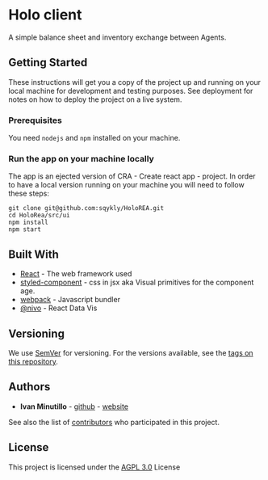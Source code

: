 # Holo client

A simple balance sheet and inventory exchange between Agents.

## Getting Started

These instructions will get you a copy of the project up and running on your local machine for development and testing purposes. See deployment for notes on how to deploy the project on a live system.

### Prerequisites

You need `nodejs` and `npm` installed on your machine.

### Run the app on your machine locally

The app is an ejected version of CRA - Create react app - project.
In order to have a local version running on your machine you will need to follow these steps:

```
git clone git@github.com:sqykly/HoloREA.git
cd HoloRea/src/ui
npm install
npm start
```

## Built With

* [React](https://github.com/facebook/react) - The web framework used
* [styled-component](https://www.styled-components.com/) - css in jsx aka Visual primitives for the component age.
* [webpack](https://github.com/webpack/webpack) - Javascript bundler
* [@nivo](http://nivo.rocks/) - React Data Vis

## Versioning

We use [SemVer](http://semver.org/) for versioning. For the versions available, see the [tags on this repository](https://github.com/opencooperativeecosystem/agent/tags). 

## Authors

* **Ivan Minutillo** - [github](https://github.com/ivanminutillo) - [website](https://ivanminutillo.com)

See also the list of [contributors](https://github.com/your/project/contributors) who participated in this project.

## License

This project is licensed under the [AGPL 3.0](https://www.gnu.org/licenses/agpl-3.0.html) License
